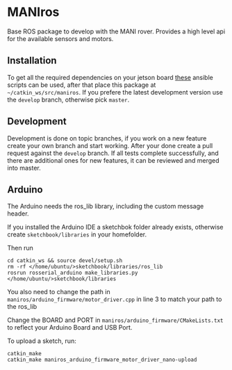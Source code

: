 # MANIros
Base ROS package to develop with the MANI rover. Provides a high level api for the available sensors and motors.

## Installation

To get all the required dependencies on your jetson board [these](https://github.com/PTScientists/MANIansible) ansible
scripts can be used, after that place this package at `~/catkin_ws/src/maniros`. If you prefere the latest development
version use the `develop` branch, otherwise pick `master`.

## Development

Development is done on topic branches, if you work on a new feature create your own branch and start working. After your
done create a pull request against the `develop` branch. If all tests complete successfully, and there are additional
ones for new features, it can be reviewed and merged into master. 

## Arduino

The Arduino needs the ros_lib library, including the custom message header.

If you installed the Arduino IDE a sketchbok folder already exists, otherwise create `sketchbook/libraries` in your homefolder.

Then run

```
cd catkin_ws && source devel/setup.sh
rm -rf </home/ubuntu/>sketchbook/libraries/ros_lib
rosrun rosserial_arduino make_libraries.py </home/ubuntu/>sketchbook/libraries
```


You also need to change the path in `maniros/arduino_firmware/motor_driver.cpp`
in line 3 to match your path to the ros_lib

Change the BOARD and PORT in `maniros/arduino_firmware/CMakeLists.txt` to reflect your Arduino Board and USB Port.

To upload a sketch, run:

```
catkin_make
catkin_make maniros_arduino_firmware_motor_driver_nano-upload
```

